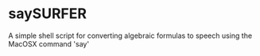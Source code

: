 saySURFER
=========

A simple shell script for converting algebraic formulas to speech using the MacOSX command 'say'

